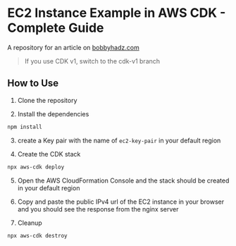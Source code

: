 # EC2 Instance Example in AWS CDK - Complete Guide

A repository for an article on
[bobbyhadz.com](https://bobbyhadz.com/blog/aws-cdk-ec2-instance-example)

> If you use CDK v1, switch to the cdk-v1 branch

## How to Use

1. Clone the repository

2. Install the dependencies

```bash
npm install
```

3. create a Key pair with the name of `ec2-key-pair` in your default region

4. Create the CDK stack

```bash
npx aws-cdk deploy
```

5. Open the AWS CloudFormation Console and the stack should be created in your
   default region

6. Copy and paste the public IPv4 url of the EC2 instance in your browser and
   you should see the response from the nginx server

7. Cleanup

```bash
npx aws-cdk destroy
```
